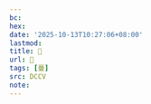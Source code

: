 ```yaml
---
bc:
hex:
date: '2025-10-13T10:27:06+08:00'
lastmod:
title: 􂴱
url: 􂴱
tags: [亹]
src: DCCV
note:
---
```

